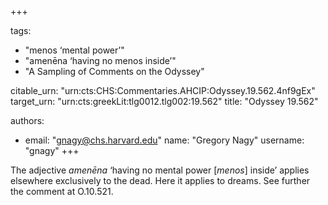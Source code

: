 +++

tags:
- "menos ‘mental power’"
- "amenēna ‘having no menos inside’"
- "A Sampling of Comments on the Odyssey"

citable_urn: "urn:cts:CHS:Commentaries.AHCIP:Odyssey.19.562.4nf9gEx"
target_urn: "urn:cts:greekLit:tlg0012.tlg002:19.562"
title: "Odyssey 19.562"

authors:
- email: "gnagy@chs.harvard.edu"
  name: "Gregory Nagy"
  username: "gnagy"
+++

<p>The adjective <em>amenēna</em> ‘having no mental power [<em>menos</em>] inside’ applies elsewhere exclusively to the dead. Here it applies to dreams. See further the comment at O.10.521.  </p>